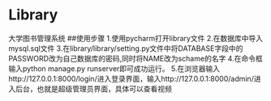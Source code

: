 # Library
大学图书管理系统
##使用步骤
1.使用pycharm打开library文件
2.在数据库中导入mysql.sql文件
3.在library/library/setting.py文件中将DATABASE字段中的PASSWORD改为自己数据库的密码,同时将NAME改为schame的名字
4.在命令框输入python manage.py runserver即可成功运行。
5.在浏览器输入http://127.0.0.1:8000/login/进入登录界面，输入http://127.0.0.1:8000/admin/进入后台，也就是超级管理员界面，具体可以查看视频
